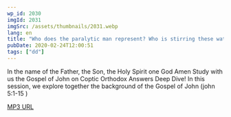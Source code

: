 ```yaml
---
wp_id: 2030
imgId: 2031
imgSrc: /assets/thumbnails/2031.webp
lang: en
title: "Who does the paralytic man represent? Who is stirring these waters? Why only one person is healed? by Fr. Gabriel Wissa"
pubDate: 2020-02-24T12:00:51
tags: ["dd"]
---
```


<!-- page: 6 -->

<p>In the name of the Father, the Son, the Holy Spirit one God Amen Study with us the Gospel of John on Coptic Orthodox Answers Deep Dive! In this session, we explore together the background of the Gospel of John (john 5:1-15 )</p>
<p><a href="https://drive.google.com/open?id=11bhZHgNTktcrVwze3Pwx3HhUavYnMuZy">MP3 URL</a></p>
